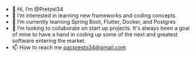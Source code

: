 - 👋 Hi, I’m @Pretzel34
- 👀 I’m interested in learning new frameworks and coding concepts
- 🌱 I’m currently learning Spring Boot, Flutter, Docker, and Postgres
- 💞️ I’m looking to collaborate on start up projects. It's always been a goal of mine to have a hand in coding up some of the next and greatest software entering the market. 
- 📫 How to reach me pacpresto34@gmail.com

<!---
Pretzel34/Pretzel34 is a ✨ special ✨ repository because its `README.md` (this file) appears on your GitHub profile.
You can click the Preview link to take a look at your changes.
--->
